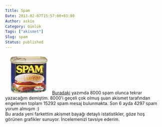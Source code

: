 ```yaml
---
Title: Spam
Date: 2013-02-07T15:57:00+03:00
Author: askin
Category: Günlük
Tags: ["akismet"]
Slug: spam
Status: published
---
```


![](/uploads/2009/08/spam.jpg)[Buradaki](http://blog.yollu.com/2011/02/27/yasasin-spam/ "Burdaki") yazımda 8000 spam olunca tekrar yazacağım demiştim. 8000'i geçeli çok olmuş şuan akismet tarafından engelenen toplam 15292 spam mesaj bulunmakta. Son 6 ayda 4297 spam yorum almışım :)  
Bu arada yeni farkettim akismet bayağı detaylı istatistikler, göze hoş görünen grafikler sunuyor. İncelemenizi tavsiye ederim.
